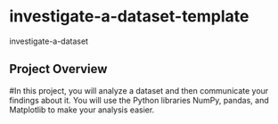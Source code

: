 # investigate-a-dataset-template
investigate-a-dataset 


## Project Overview
#In this project, you will analyze a dataset and then communicate your findings about it. You will use the Python libraries NumPy, pandas, and Matplotlib to make your analysis easier.
